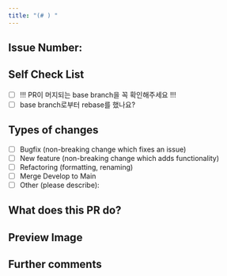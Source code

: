 ```yaml
---
title: "(# ) "
---
```


## Issue Number:

## Self Check List

- [ ] !!! PR이 머지되는 base branch을 꼭 확인해주세요 !!!
- [ ] base branch로부터 rebase를 했나요?

## Types of changes

- [ ] Bugfix (non-breaking change which fixes an issue)
- [ ] New feature (non-breaking change which adds functionality)
- [ ] Refactoring (formatting, renaming)
- [ ] Merge Develop to Main
- [ ] Other (please describe):

## What does this PR do?

## Preview Image

## Further comments
